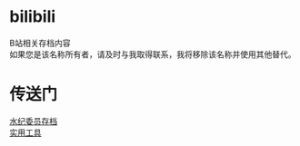# bilibili
B站相关存档内容<br>
如果您是该名称所有者，请及时与我取得联系，我将移除该名称并使用其他替代。

# 传送门
[水纪委员存档](https://qg46.github.io/bilibili/waterjudge)<br>
[实用工具]()
